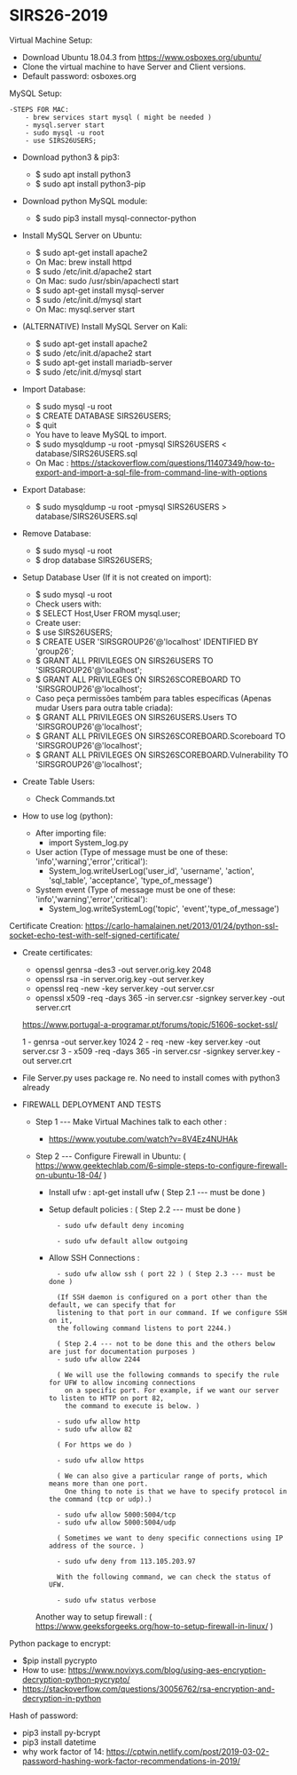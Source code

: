 # SIRS26-2019

Virtual Machine Setup:
- Download Ubuntu 18.04.3 from https://www.osboxes.org/ubuntu/
- Clone the virtual machine to have Server and Client versions.
- Default password: osboxes.org

MySQL Setup:

	-STEPS FOR MAC:
		- brew services start mysql ( might be needed )
		- mysql.server start
		- sudo mysql -u root
		- use SIRS26USERS;
		
- Download python3 & pip3:
	- $ sudo apt install python3
	- $ sudo apt install python3-pip 
- Download python MySQL module: 
	- $ sudo pip3 install mysql-connector-python
- Install MySQL Server on Ubuntu: 
	- $ sudo apt-get install apache2
	- On Mac: brew install httpd
	- $ sudo /etc/init.d/apache2 start
	- On Mac: sudo /usr/sbin/apachectl start
	- $ sudo apt-get install mysql-server
	- $ sudo /etc/init.d/mysql start
	- On Mac:  mysql.server start
- (ALTERNATIVE) Install MySQL Server on Kali: 
	- $ sudo apt-get install apache2
	- $ sudo /etc/init.d/apache2 start
	- $ sudo apt-get install mariadb-server
	- $ sudo /etc/init.d/mysql start
- Import Database:
	- $ sudo mysql -u root
	- $ CREATE DATABASE SIRS26USERS;
	- $ quit
	- You have to leave MySQL to import.
	- $ sudo mysqldump -u root -pmysql SIRS26USERS < database/SIRS26USERS.sql
	- On Mac : https://stackoverflow.com/questions/11407349/how-to-export-and-import-a-sql-file-from-command-line-with-options
- Export Database:
	- $ sudo mysqldump -u root -pmysql SIRS26USERS > database/SIRS26USERS.sql
- Remove Database:
	- $ sudo mysql -u root
	- $ drop database SIRS26USERS;
- Setup Database User (If it is not created on import):
	- $ sudo mysql -u root
	- Check users with:
	- $ SELECT Host,User FROM mysql.user;
	- Create user:
	- $ use SIRS26USERS;
	- $ CREATE USER 'SIRSGROUP26'@'localhost' IDENTIFIED BY 'group26';
	- $ GRANT ALL PRIVILEGES ON SIRS26USERS TO 'SIRSGROUP26'@'localhost';
	- $ GRANT ALL PRIVILEGES ON SIRS26SCOREBOARD TO 'SIRSGROUP26'@'localhost';
	- Caso peça permissões também para tables específicas (Apenas mudar Users para outra table criada):
	- $ GRANT ALL PRIVILEGES ON SIRS26USERS.Users TO 'SIRSGROUP26'@'localhost';
	- $ GRANT ALL PRIVILEGES ON SIRS26SCOREBOARD.Scoreboard TO 'SIRSGROUP26'@'localhost';
	- $ GRANT ALL PRIVILEGES ON SIRS26SCOREBOARD.Vulnerability TO 'SIRSGROUP26'@'localhost';
- Create Table Users:
	- Check Commands.txt

- How to use log (python):
	- After importing file:
		- import System_log.py
	- User action (Type of message must be one of these: 'info','warning','error','critical'):
		- System_log.writeUserLog('user_id', 'username', 'action', 'sql_table', 'acceptance', 'type_of_message')
	- System event (Type of message must be one of these: 'info','warning','error','critical'):
		- System_log.writeSystemLog('topic', 'event','type_of_message')

Certificate Creation: https://carlo-hamalainen.net/2013/01/24/python-ssl-socket-echo-test-with-self-signed-certificate/ 

- Create certificates:
	- openssl genrsa -des3 -out server.orig.key 2048
	- openssl rsa -in server.orig.key -out server.key
	- openssl req -new -key server.key -out server.csr
	- openssl x509 -req -days 365 -in server.csr -signkey server.key -out server.crt
	
	https://www.portugal-a-programar.pt/forums/topic/51606-socket-ssl/
	
	1 - genrsa -out server.key 1024
	2 - req -new -key server.key -out server.csr
	3 - x509 -req -days 365 -in server.csr -signkey server.key -out server.crt


- File Server.py uses package re. No need to install comes with python3 already




- FIREWALL DEPLOYMENT AND TESTS

	- Step 1 --- Make Virtual Machines talk to each other :

		- https://www.youtube.com/watch?v=8V4Ez4NUHAk

	- Step 2 --- Configure Firewall in Ubuntu: ( https://www.geektechlab.com/6-simple-steps-to-configure-firewall-on-ubuntu-18-04/ )
		
		- Install ufw : apt-get install ufw ( Step 2.1 --- must be done )
		
		- Setup default policies : ( Step 2.2 --- must be done )
		
				- sudo ufw default deny incoming
				
				- sudo ufw default allow outgoing
				
		- Allow SSH Connections : 
		
				- sudo ufw allow ssh ( port 22 ) ( Step 2.3 --- must be done )

				(If SSH daemon is configured on a port other than the default, we can specify that for
				listening to that port in our command. If we configure SSH on it, 
				the following command listens to port 2244.)
				
				( Step 2.4 --- not to be done this and the others below are just for documentation purposes )
				- sudo ufw allow 2244  
				
				( We will use the following commands to specify the rule for UFW to allow incoming connections
				  on a specific port. For example, if we want our server to listen to HTTP on port 82,
				  the command to execute is below. )
				  
				- sudo ufw allow http
				- sudo ufw allow 82
			
				( For https we do )
				
				- sudo ufw allow https
			
				( We can also give a particular range of ports, which means more than one port. 
				  One thing to note is that we have to specify protocol in the command (tcp or udp).)
				  
				- sudo ufw allow 5000:5004/tcp
				- sudo ufw allow 5000:5004/udp

				( Sometimes we want to deny specific connections using IP address of the source. )

				- sudo ufw deny from 113.105.203.97

				With the following command, we can check the status of UFW.

				- sudo ufw status verbose
			
 		Another way to setup firewall :  ( https://www.geeksforgeeks.org/how-to-setup-firewall-in-linux/ )

Python package to encrypt:
- $pip install pycrypto
- How to use: https://www.novixys.com/blog/using-aes-encryption-decryption-python-pycrypto/
- https://stackoverflow.com/questions/30056762/rsa-encryption-and-decryption-in-python
	


Hash of password:
- pip3 install py-bcrypt
- pip3 install datetime
- why work factor of 14: https://cptwin.netlify.com/post/2019-03-02-password-hashing-work-factor-recommendations-in-2019/



